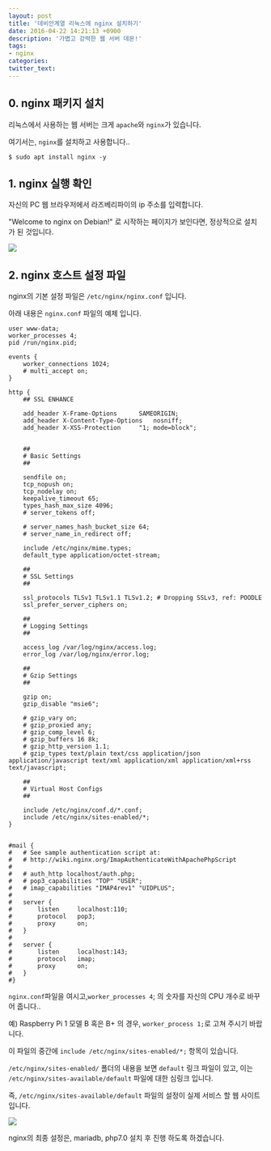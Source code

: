 ```yaml
---
layout: post
title: '데비안계열 리눅스에 nginx 설치하기'
date: 2016-04-22 14:21:13 +0900
description: '가볍고 강력한 웹 서버 데몬!'
tags:
- nginx
categories:
twitter_text:
---
```


## 0. nginx 패키지 설치

리눅스에서 사용하는 웹 서버는 크게 `apache`와 `nginx`가 있습니다.

여기서는, `nginx`를 설치하고 사용합니다..

```
$ sudo apt install nginx -y
```

## 1. nginx 실행 확인

자신의 PC 웹 브라우저에서 라즈베리파이의 ip 주소를 입력합니다.

"Welcome to nginx on Debian!" 로 시작하는 페이지가 보인다면, 정상적으로 설치가 된 것입니다.

<a href="https://googledrive.com/host/0Bw2KEQNBe4nMZW91OWJNZ2lmX0k/img20160417-003.png" data-lightbox="21"><img src="https://googledrive.com/host/0Bw2KEQNBe4nMZW91OWJNZ2lmX0k/img20160417-003.png"></a>

## 2. nginx 호스트 설정 파일

nginx의 기본 설정 파일은 `/etc/nginx/nginx.conf` 입니다.

아래 내용은 `nginx.conf` 파일의 예제 입니다.

```
user www-data;
worker_processes 4;
pid /run/nginx.pid;

events {
	worker_connections 1024;
	# multi_accept on;
}

http {
	## SSL ENHANCE

	add_header X-Frame-Options		SAMEORIGIN;
	add_header X-Content-Type-Options	nosniff;
	add_header X-XSS-Protection		"1; mode=block";


	##
	# Basic Settings
	##

	sendfile on;
	tcp_nopush on;
	tcp_nodelay on;
	keepalive_timeout 65;
	types_hash_max_size 4096;
	# server_tokens off;

	# server_names_hash_bucket_size 64;
	# server_name_in_redirect off;

	include /etc/nginx/mime.types;
	default_type application/octet-stream;

	##
	# SSL Settings
	##

	ssl_protocols TLSv1 TLSv1.1 TLSv1.2; # Dropping SSLv3, ref: POODLE
	ssl_prefer_server_ciphers on;

	##
	# Logging Settings
	##

	access_log /var/log/nginx/access.log;
	error_log /var/log/nginx/error.log;

	##
	# Gzip Settings
	##

	gzip on;
	gzip_disable "msie6";

	# gzip_vary on;
	# gzip_proxied any;
	# gzip_comp_level 6;
	# gzip_buffers 16 8k;
	# gzip_http_version 1.1;
	# gzip_types text/plain text/css application/json application/javascript text/xml application/xml application/xml+rss text/javascript;

	##
	# Virtual Host Configs
	##

	include /etc/nginx/conf.d/*.conf;
	include /etc/nginx/sites-enabled/*;
}


#mail {
#	# See sample authentication script at:
#	# http://wiki.nginx.org/ImapAuthenticateWithApachePhpScript
# 
#	# auth_http localhost/auth.php;
#	# pop3_capabilities "TOP" "USER";
#	# imap_capabilities "IMAP4rev1" "UIDPLUS";
# 
#	server {
#		listen     localhost:110;
#		protocol   pop3;
#		proxy      on;
#	}
# 
#	server {
#		listen     localhost:143;
#		protocol   imap;
#		proxy      on;
#	}
#}
```

`nginx.conf`파일을 여시고,`worker_processes 4`; 의 숫자를 자신의 CPU 개수로 바꾸어 줍니다..

예) Raspberry Pi 1 모델 B 혹은 B+ 의 경우, `worker_process 1;`로 고쳐 주시기 바랍니다.

이 파일의 중간에 `include /etc/nginx/sites-enabled/*;` 항목이 있습니다.

`/etc/nginx/sites-enabled/` 폴더의 내용을 보면 `default` 링크 파일이 있고, 이는 `/etc/nginx/sites-available/default` 파일에 대한 심링크 입니다.

즉, `/etc/nginx/sites-available/default` 파일의 설정이 실제 서비스 할 웹 사이트입니다.

<a href="https://googledrive.com/host/0Bw2KEQNBe4nMZW91OWJNZ2lmX0k/img20160417-002.png" data-lightbox="21"><img src="https://googledrive.com/host/0Bw2KEQNBe4nMZW91OWJNZ2lmX0k/img20160417-002.png"></a>

nginx의 최종 설정은, mariadb, php7.0 설치 후 진행 하도록 하겠습니다.

